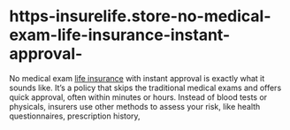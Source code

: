 # https-insurelife.store-no-medical-exam-life-insurance-instant-approval-
No medical exam [life insurance](https://insurelife.store/no-medical-exam-life-insurance-instant-approval/) with instant approval is exactly what it sounds like. It’s a policy that skips the traditional medical exams and offers quick approval, often within minutes or hours. Instead of blood tests or physicals, insurers use other methods to assess your risk, like health questionnaires, prescription history, 
